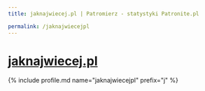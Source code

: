 ```yaml
---
title: jaknajwiecej.pl | Patromierz - statystyki Patronite.pl

permalink: /jaknajwiecejpl
---
```


# [jaknajwiecej.pl](https://patronite.pl/jaknajwiecejpl)

{% include profile.md name="jaknajwiecejpl" prefix="j" %}
